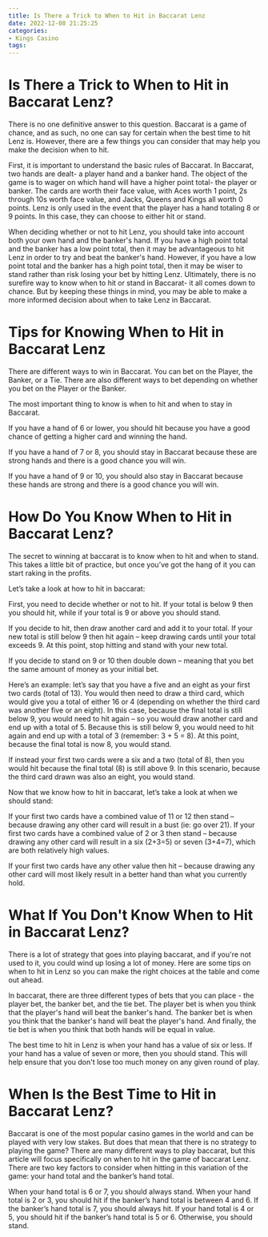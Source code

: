 ```yaml
---
title: Is There a Trick to When to Hit in Baccarat Lenz 
date: 2022-12-08 21:25:25
categories:
- Kings Casino
tags:
---
```



#  Is There a Trick to When to Hit in Baccarat Lenz? 

There is no one definitive answer to this question. Baccarat is a game of chance, and as such, no one can say for certain when the best time to hit Lenz is. However, there are a few things you can consider that may help you make the decision when to hit.

First, it is important to understand the basic rules of Baccarat. In Baccarat, two hands are dealt- a player hand and a banker hand. The object of the game is to wager on which hand will have a higher point total- the player or banker. The cards are worth their face value, with Aces worth 1 point, 2s through 10s worth face value, and Jacks, Queens and Kings all worth 0 points. Lenz is only used in the event that the player has a hand totaling 8 or 9 points. In this case, they can choose to either hit or stand.

When deciding whether or not to hit Lenz, you should take into account both your own hand and the banker's hand. If you have a high point total and the banker has a low point total, then it may be advantageous to hit Lenz in order to try and beat the banker's hand. However, if you have a low point total and the banker has a high point total, then it may be wiser to stand rather than risk losing your bet by hitting Lenz. Ultimately, there is no surefire way to know when to hit or stand in Baccarat- it all comes down to chance. But by keeping these things in mind, you may be able to make a more informed decision about when to take Lenz in Baccarat.

#  Tips for Knowing When to Hit in Baccarat Lenz 

There are different ways to win in Baccarat. You can bet on the Player, the Banker, or a Tie. There are also different ways to bet depending on whether you bet on the Player or the Banker.

The most important thing to know is when to hit and when to stay in Baccarat.

If you have a hand of 6 or lower, you should hit because you have a good chance of getting a higher card and winning the hand.

If you have a hand of 7 or 8, you should stay in Baccarat because these are strong hands and there is a good chance you will win.

If you have a hand of 9 or 10, you should also stay in Baccarat because these hands are strong and there is a good chance you will win.

#  How Do You Know When to Hit in Baccarat Lenz? 

The secret to winning at baccarat is to know when to hit and when to stand. This takes a little bit of practice, but once you’ve got the hang of it you can start raking in the profits.

Let’s take a look at how to hit in baccarat:

First, you need to decide whether or not to hit. If your total is below 9 then you should hit, while if your total is 9 or above you should stand.

If you decide to hit, then draw another card and add it to your total. If your new total is still below 9 then hit again – keep drawing cards until your total exceeds 9. At this point, stop hitting and stand with your new total.

If you decide to stand on 9 or 10 then double down – meaning that you bet the same amount of money as your initial bet.

Here’s an example: let’s say that you have a five and an eight as your first two cards (total of 13). You would then need to draw a third card, which would give you a total of either 16 or 4 (depending on whether the third card was another five or an eight). In this case, because the final total is still below 9, you would need to hit again – so you would draw another card and end up with a total of 5. Because this is still below 9, you would need to hit again and end up with a total of 3 (remember: 3 + 5 = 8). At this point, because the final total is now 8, you would stand.

If instead your first two cards were a six and a two (total of 8), then you would hit because the final total (8) is still above 9. In this scenario, because the third card drawn was also an eight, you would stand.


Now that we know how to hit in baccarat, let’s take a look at when we should stand:


If your first two cards have a combined value of 11 or 12 then stand – because drawing any other card will result in a bust (ie: go over 21). 
If your first two cards have a combined value of 2 or 3 then stand – because drawing any other card will result in a six (2+3=5) or seven (3+4=7), which are both relatively high values. 

If your first two cards have any other value then hit – because drawing any other card will most likely result in a better hand than what you currently hold.

#  What If You Don't Know When to Hit in Baccarat Lenz? 

There is a lot of strategy that goes into playing baccarat, and if you're not used to it, you could wind up losing a lot of money. Here are some tips on when to hit in Lenz so you can make the right choices at the table and come out ahead.

In baccarat, there are three different types of bets that you can place - the player bet, the banker bet, and the tie bet. The player bet is when you think that the player's hand will beat the banker's hand. The banker bet is when you think that the banker's hand will beat the player's hand. And finally, the tie bet is when you think that both hands will be equal in value.

The best time to hit in Lenz is when your hand has a value of six or less. If your hand has a value of seven or more, then you should stand. This will help ensure that you don't lose too much money on any given round of play.

#  When Is the Best Time to Hit in Baccarat Lenz?

Baccarat is one of the most popular casino games in the world and can be played with very low stakes. But does that mean that there is no strategy to playing the game? 
There are many different ways to play baccarat, but this article will focus specifically on when to hit in the game of baccarat Lenz. 
There are two key factors to consider when hitting in this variation of the game: your hand total and the banker’s hand total.

When your hand total is 6 or 7, you should always stand. When your hand total is 2 or 3, you should hit if the banker’s hand total is between 4 and 6. If the banker’s hand total is 7, you should always hit. If your hand total is 4 or 5, you should hit if the banker’s hand total is 5 or 6. Otherwise, you should stand.